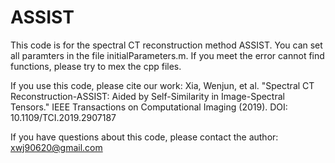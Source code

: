 # ASSIST

This code is for the spectral CT reconstruction method ASSIST. You can set all paramters in the file initialParameters.m. If you meet the error cannot find functions, please try to mex the cpp files.

If you use this code, please cite our work:
Xia, Wenjun, et al. "Spectral CT Reconstruction-ASSIST: Aided by Self-Similarity in Image-Spectral Tensors." IEEE Transactions on Computational Imaging (2019). DOI: 10.1109/TCI.2019.2907187

If you have questions about this code, please contact the author: xwj90620@gmail.com
